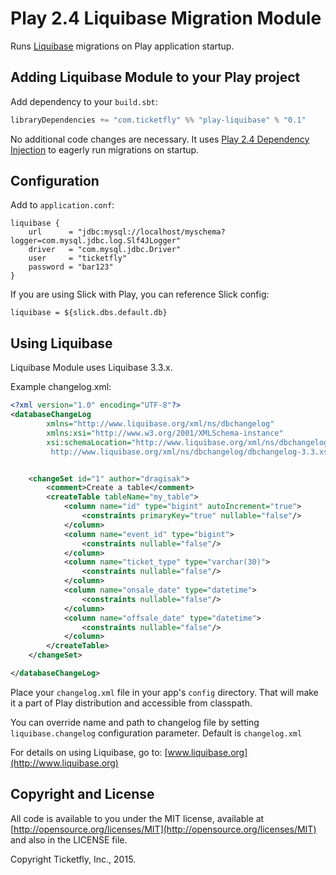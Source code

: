 # Play 2.4 Liquibase Migration Module

Runs [Liquibase](http://www.liquibase.org) migrations on Play application startup.


## Adding Liquibase Module to your Play project

Add dependency to your `build.sbt`:

```scala
libraryDependencies += "com.ticketfly" %% "play-liquibase" % "0.1"
```

No additional code changes are necessary. It uses [Play 2.4 Dependency Injection](https://www.playframework.com/documentation/latest/ScalaDependencyInjection)
to eagerly run migrations on startup.

## Configuration

Add to `application.conf`:

```
liquibase {
    url      = "jdbc:mysql://localhost/myschema?logger=com.mysql.jdbc.log.Slf4JLogger"
    driver   = "com.mysql.jdbc.Driver"
    user     = "ticketfly"
    password = "bar123"
}

```

If you are using Slick with Play, you can reference Slick config:

```
liquibase = ${slick.dbs.default.db}
```


## Using Liquibase

Liquibase Module uses Liquibase 3.3.x.

Example changelog.xml:

```xml
<?xml version="1.0" encoding="UTF-8"?>
<databaseChangeLog
        xmlns="http://www.liquibase.org/xml/ns/dbchangelog"
        xmlns:xsi="http://www.w3.org/2001/XMLSchema-instance"
        xsi:schemaLocation="http://www.liquibase.org/xml/ns/dbchangelog
         http://www.liquibase.org/xml/ns/dbchangelog/dbchangelog-3.3.xsd">


    <changeSet id="1" author="dragisak">
        <comment>Create a table</comment>
        <createTable tableName="my_table">
            <column name="id" type="bigint" autoIncrement="true">
                <constraints primaryKey="true" nullable="false"/>
            </column>
            <column name="event_id" type="bigint">
                <constraints nullable="false"/>
            </column>
            <column name="ticket_type" type="varchar(30)">
                <constraints nullable="false"/>
            </column>
            <column name="onsale_date" type="datetime">
                <constraints nullable="false"/>
            </column>
            <column name="offsale_date" type="datetime">
                <constraints nullable="false"/>
            </column>
        </createTable>
    </changeSet>

</databaseChangeLog>
```

Place your `changelog.xml` file in your app's `config` directory. That will make it a part of Play distribution and accessible from classpath.

You can override name and path to changelog file by setting `liquibase.changelog` configuration parameter. Default is `changelog.xml`

For details on using Liquibase, go to: [www.liquibase.org](http://www.liquibase.org)

## Copyright and License

All code is available to you under the MIT license, available at [http://opensource.org/licenses/MIT](http://opensource.org/licenses/MIT) and also
in the LICENSE file.

Copyright Ticketfly, Inc., 2015.
